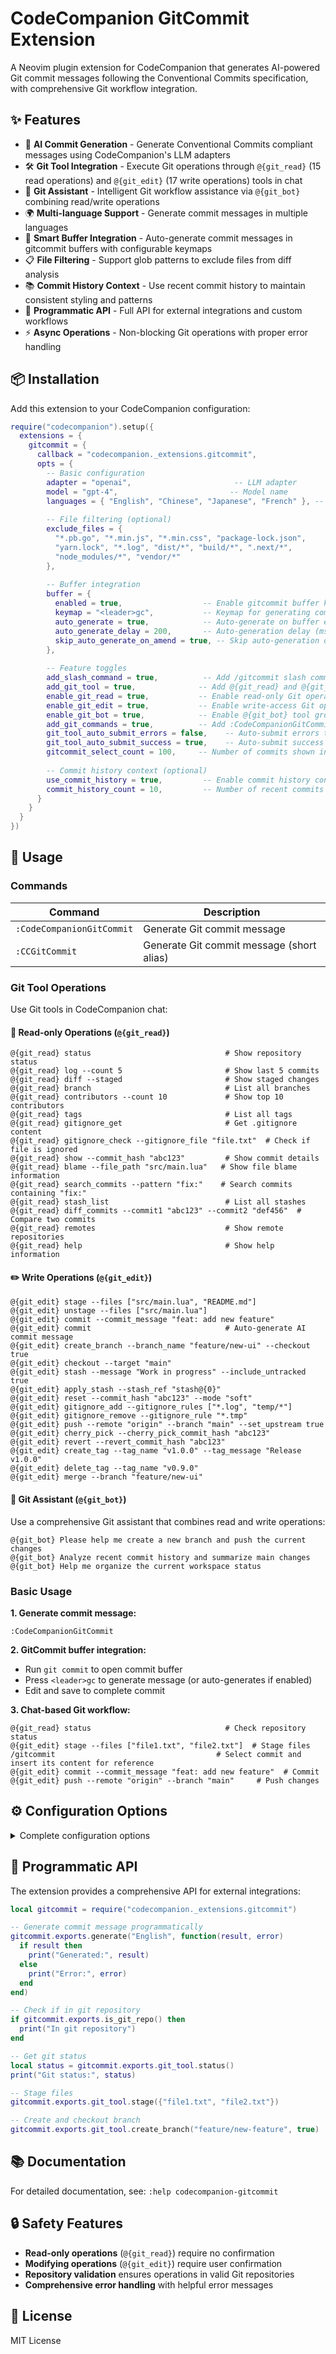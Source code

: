 # CodeCompanion GitCommit Extension

A Neovim plugin extension for CodeCompanion that generates AI-powered Git commit messages following the Conventional Commits specification, with comprehensive Git workflow integration.

## ✨ Features

- 🤖 **AI Commit Generation** - Generate Conventional Commits compliant messages using CodeCompanion's LLM adapters
- 🛠️ **Git Tool Integration** - Execute Git operations through `@{git_read}` (15 read operations) and `@{git_edit}` (17 write operations) tools in chat
- 🤖 **Git Assistant** - Intelligent Git workflow assistance via `@{git_bot}` combining read/write operations
- 🌍 **Multi-language Support** - Generate commit messages in multiple languages
- 📝 **Smart Buffer Integration** - Auto-generate commit messages in gitcommit buffers with configurable keymaps
- 📋 **File Filtering** - Support glob patterns to exclude files from diff analysis
- 📚 **Commit History Context** - Use recent commit history to maintain consistent styling and patterns
- 🔌 **Programmatic API** - Full API for external integrations and custom workflows
- ⚡ **Async Operations** - Non-blocking Git operations with proper error handling

## 📦 Installation

Add this extension to your CodeCompanion configuration:

```lua
require("codecompanion").setup({
  extensions = {
    gitcommit = {
      callback = "codecompanion._extensions.gitcommit",
      opts = {
        -- Basic configuration
        adapter = "openai",                       -- LLM adapter
        model = "gpt-4",                         -- Model name
        languages = { "English", "Chinese", "Japanese", "French" }, -- Supported languages
        
        -- File filtering (optional)
        exclude_files = { 
          "*.pb.go", "*.min.js", "*.min.css", "package-lock.json",
          "yarn.lock", "*.log", "dist/*", "build/*", ".next/*",
          "node_modules/*", "vendor/*"
        },
        
        -- Buffer integration
        buffer = {
          enabled = true,                  -- Enable gitcommit buffer keymaps
          keymap = "<leader>gc",           -- Keymap for generating commit messages
          auto_generate = true,            -- Auto-generate on buffer enter
          auto_generate_delay = 200,       -- Auto-generation delay (ms)
          skip_auto_generate_on_amend = true, -- Skip auto-generation during git commit --amend
        },
        
        -- Feature toggles
        add_slash_command = true,          -- Add /gitcommit slash command
        add_git_tool = true,              -- Add @{git_read} and @{git_edit} tools
        enable_git_read = true,           -- Enable read-only Git operations
        enable_git_edit = true,           -- Enable write-access Git operations  
        enable_git_bot = true,            -- Enable @{git_bot} tool group (requires both read/write enabled)
        add_git_commands = true,          -- Add :CodeCompanionGitCommit commands
        git_tool_auto_submit_errors = false,    -- Auto-submit errors to LLM
        git_tool_auto_submit_success = true,    -- Auto-submit success to LLM
        gitcommit_select_count = 100,     -- Number of commits shown in /gitcommit
        
        -- Commit history context (optional)
        use_commit_history = true,         -- Enable commit history context
        commit_history_count = 10,         -- Number of recent commits for context
      }
    }
  }
})
```

## 🚀 Usage

### Commands

| Command | Description |
|---------|-------------|
| `:CodeCompanionGitCommit` | Generate Git commit message |
| `:CCGitCommit` | Generate Git commit message (short alias) |

### Git Tool Operations

Use Git tools in CodeCompanion chat:

#### 📖 Read-only Operations (`@{git_read}`)

```
@{git_read} status                              # Show repository status
@{git_read} log --count 5                       # Show last 5 commits
@{git_read} diff --staged                       # Show staged changes
@{git_read} branch                              # List all branches
@{git_read} contributors --count 10             # Show top 10 contributors
@{git_read} tags                                # List all tags
@{git_read} gitignore_get                       # Get .gitignore content
@{git_read} gitignore_check --gitignore_file "file.txt"  # Check if file is ignored
@{git_read} show --commit_hash "abc123"         # Show commit details
@{git_read} blame --file_path "src/main.lua"   # Show file blame information
@{git_read} search_commits --pattern "fix:"    # Search commits containing "fix:"
@{git_read} stash_list                          # List all stashes
@{git_read} diff_commits --commit1 "abc123" --commit2 "def456"  # Compare two commits
@{git_read} remotes                             # Show remote repositories
@{git_read} help                                # Show help information
```

#### ✏️ Write Operations (`@{git_edit}`)

```
@{git_edit} stage --files ["src/main.lua", "README.md"]
@{git_edit} unstage --files ["src/main.lua"]
@{git_edit} commit --commit_message "feat: add new feature"
@{git_edit} commit                              # Auto-generate AI commit message
@{git_edit} create_branch --branch_name "feature/new-ui" --checkout true
@{git_edit} checkout --target "main"
@{git_edit} stash --message "Work in progress" --include_untracked true
@{git_edit} apply_stash --stash_ref "stash@{0}"
@{git_edit} reset --commit_hash "abc123" --mode "soft"
@{git_edit} gitignore_add --gitignore_rules ["*.log", "temp/*"]
@{git_edit} gitignore_remove --gitignore_rule "*.tmp"
@{git_edit} push --remote "origin" --branch "main" --set_upstream true
@{git_edit} cherry_pick --cherry_pick_commit_hash "abc123"
@{git_edit} revert --revert_commit_hash "abc123"
@{git_edit} create_tag --tag_name "v1.0.0" --tag_message "Release v1.0.0"
@{git_edit} delete_tag --tag_name "v0.9.0"
@{git_edit} merge --branch "feature/new-ui"
```

#### 🤖 Git Assistant (`@{git_bot}`)

Use a comprehensive Git assistant that combines read and write operations:

```
@{git_bot} Please help me create a new branch and push the current changes
@{git_bot} Analyze recent commit history and summarize main changes
@{git_bot} Help me organize the current workspace status
```

### Basic Usage

**1. Generate commit message:**
```
:CodeCompanionGitCommit
```

**2. GitCommit buffer integration:**
- Run `git commit` to open commit buffer
- Press `<leader>gc` to generate message (or auto-generates if enabled)
- Edit and save to complete commit

**3. Chat-based Git workflow:**
```
@{git_read} status                              # Check repository status
@{git_edit} stage --files ["file1.txt", "file2.txt"]  # Stage files
/gitcommit                                    # Select commit and insert its content for reference
@{git_edit} commit --commit_message "feat: add new feature"  # Commit
@{git_edit} push --remote "origin" --branch "main"     # Push changes
```

## ⚙️ Configuration Options

<details>
<summary>Complete configuration options</summary>

```lua
opts = {
  adapter = "openai",                         -- LLM adapter
  model = "gpt-4",                           -- Model name
  languages = { "English", "Chinese", "Japanese", "French" }, -- Supported languages list
  exclude_files = {                          -- Excluded file patterns
    "*.pb.go", "*.min.js", "*.min.css",
    "package-lock.json", "yarn.lock", "*.log",
    "dist/*", "build/*", ".next/*",
    "node_modules/*", "vendor/*"
  },
  add_slash_command = true,                  -- Add /gitcommit command
  add_git_tool = true,                      -- Add Git tools
  enable_git_read = true,                   -- Enable read-only Git operations
  enable_git_edit = true,                   -- Enable write-access Git operations
  enable_git_bot = true,                    -- Enable @{git_bot} tool group (requires both read/write enabled)
  add_git_commands = true,                  -- Add Git commands
  gitcommit_select_count = 100,             -- Commits shown in /gitcommit
  git_tool_auto_submit_errors = false,      -- Auto-submit errors to LLM
  git_tool_auto_submit_success = true,      -- Auto-submit success to LLM
  use_commit_history = true,                -- Enable commit history context
  commit_history_count = 10,                -- Number of recent commits for context
  buffer = {
    enabled = true,                         -- Enable buffer integration
    keymap = "<leader>gc",                 -- Keymap
    auto_generate = true,                  -- Auto-generate
    auto_generate_delay = 200,             -- Generation delay (ms)
    skip_auto_generate_on_amend = true,    -- Skip auto-generation during amend
  }
}
```

</details>

## 🔌 Programmatic API

The extension provides a comprehensive API for external integrations:

```lua
local gitcommit = require("codecompanion._extensions.gitcommit")

-- Generate commit message programmatically
gitcommit.exports.generate("English", function(result, error)
  if result then
    print("Generated:", result)
  else
    print("Error:", error)
  end
end)

-- Check if in git repository
if gitcommit.exports.is_git_repo() then
  print("In git repository")
end

-- Get git status
local status = gitcommit.exports.git_tool.status()
print("Git status:", status)

-- Stage files
gitcommit.exports.git_tool.stage({"file1.txt", "file2.txt"})

-- Create and checkout branch
gitcommit.exports.git_tool.create_branch("feature/new-feature", true)
```

## 📚 Documentation

For detailed documentation, see: `:help codecompanion-gitcommit`

## 🔒 Safety Features

- **Read-only operations** (`@{git_read}`) require no confirmation
- **Modifying operations** (`@{git_edit}`) require user confirmation
- **Repository validation** ensures operations in valid Git repositories
- **Comprehensive error handling** with helpful error messages

## 📄 License

MIT License
